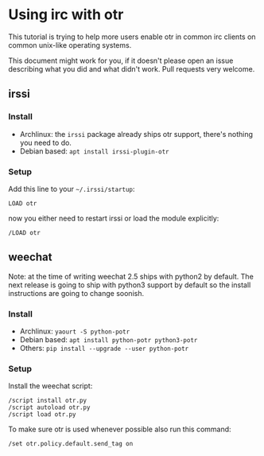 # Using irc with otr

This tutorial is trying to help more users enable otr in common irc clients on
common unix-like operating systems.

This document might work for you, if it doesn't please open an issue describing
what you did and what didn't work. Pull requests very welcome.

## irssi

### Install

- Archlinux: the `irssi` package already ships otr support, there's nothing you need to do.
- Debian based: `apt install irssi-plugin-otr`

### Setup

Add this line to your `~/.irssi/startup`:

    LOAD otr

now you either need to restart irssi or load the module explicitly:

    /LOAD otr

## weechat

Note: at the time of writing weechat 2.5 ships with python2 by default. The next release is going to ship with python3 support by default so the install instructions are going to change soonish.

### Install

- Archlinux: `yaourt -S python-potr`
- Debian based: `apt install python-potr python3-potr`
- Others: `pip install --upgrade --user python-potr`

### Setup

Install the weechat script:

    /script install otr.py
    /script autoload otr.py
    /script load otr.py

To make sure otr is used whenever possible also run this command:

    /set otr.policy.default.send_tag on
